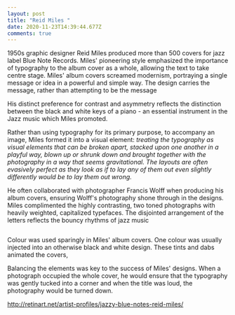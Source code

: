 ```yaml
---
layout: post
title: "Reid Miles "
date: 2020-11-23T14:39:44.677Z
comments: true
---
```

1950s graphic designer Reid Miles produced more than 500 covers for jazz label Blue Note Records. Miles' pioneering style emphasized the importance of typography to the album cover as a whole, allowing the text to take centre stage. Miles' album covers screamed modernism, portraying a single message or idea in a powerful and simple way. The design carries the message, rather than attempting to be the message

His distinct preference for contrast and asymmetry reflects the distinction between the black and white keys of a piano - an essential instrument in the Jazz music which Miles promoted. 



Rather than using typography for its primary purpose, to accompany an image, Miles formed it into a visual element: *treating the typography as visual elements that can be broken apart, stacked upon one another in a playful way, blown up or shrunk down and brought together with the photography in a way that seems gravitational. The layouts are often evasively perfect as they look as if to lay any of them out even slightly differently would be to lay them out wrong.*



He often collaborated with photographer Francis Wolff when producing his album covers, ensuring Wolff's photography shone through in the designs. Miles complimented the highly contrasting, two toned photographs with heavily weighted, capitalized typefaces. The disjointed arrangement of the letters reflects the bouncy rhythms of jazz music

![]()

Colour was used sparingly in Miles' album covers. One colour was usually injected into an otherwise black and white design. These tints and dabs animated the covers, 

Balancing the elements was key to the success of Miles' designs. When a photograph occupied the whole cover, he would ensure that the typography was gently tucked into a corner and when the title was loud, the photography would be turned down. 

http://retinart.net/artist-profiles/jazzy-blue-notes-reid-miles/